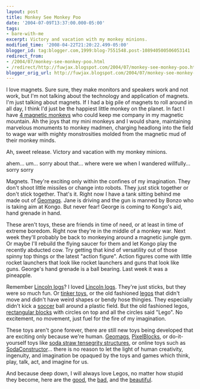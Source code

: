 ```yaml
---
layout: post
title: Monkey See Monkey Poo
date: '2004-07-09T13:37:00.000-05:00'
tags:
- bare-with-me
excerpt: Victory and vacation with my monkey minions.
modified_time: '2008-04-22T21:20:22.499-05:00'
blogger_id: tag:blogger.com,1999:blog-7551548.post-108940500506053141
redirect_from: 
- /2004/07/monkey-see-monkey-poo.html
- /redirect/http://fuwjax.blogspot.com/2004/07/monkey-see-monkey-poo.html
blogger_orig_url: http://fuwjax.blogspot.com/2004/07/monkey-see-monkey-poo.html
---
```


I love magnets.  Sure sure, they make monitors and speakers work and not work, but I'm not talking about the technology and application of magnets.  I'm just talking about magnets.  If I had a big pile of magnets to roll around in all day, I think I'd just be the happiest little monkey on the planet.  In fact I have [4 magnetic monkeys](http://www.hogwildtoys.com/benders.html#mbender) who could keep me company in my magnetic mountain.  Ah the joys that my mini monkeys and I would share, maintaining marvelous monuments to monkey madmen, charging headlong into the field to wage war with mighty monstrosities molded from the magnetic mud of their monkey minds.

Ah, sweet release.  Victory and vacation with my monkey minions.

ahem... um... sorry about that... where were we when I wandered willfully... sorry sorry

Magnets.  They're exciting only within the confines of my imagination.  They don't shoot little missiles or change into robots.  They just stick together or don't stick together.  That's it.  Right now I have a tank sitting behind me made out of [Geomags](http://www.geomags.com/construction_sets/index.cfm?kwid=geomag).  Jane is driving and the gun is manned by Bonzo who is taking aim at Kongo.  But never fear!  George is coming to Kongo's aid, hand grenade in hand.

These aren't toys, these are friends in time of need, or at least in time of extreme boredom.  Right now they're in the middle of a monkey war.  Next week they'll probably be back to monkeying around a magnetic jungle gym.  Or maybe I'll rebuild the flying saucer for them and let Kongo play the recently abducted cow.  Try getting that kind of versatility out of those spinny top things or the latest "action figure".  Action figures come with little rocket launchers that look like rocket launchers and guns that look like guns.  George's hand grenade is a ball bearing.  Last week it was a pineapple.

Remember [Lincoln logs](http://lincolnlogs.knex.com)?  I loved [Lincoln logs](http://lincolnlogs.knex.com/popup/anniversary_edition.html).  They're just sticks, but they were so much fun.  Or [tinker toys](http://www.hasbro.com/pl/page.viewproduct/product_id.8683/dn/default.cfm), or the old fashioned [legos](http://www.lego.com) that didn't move and didn't have weird shapes or bendy hose thingies.  They especially didn't kick a [soccer](http://www.lego.com/eng/sports/soccer.asp) ball around a plastic field.  But the old fashioned legos, [rectangular blocks](http://www.ericharshbarger.org/lego/) with circles on top and all the circles said "Lego".  No excitement, no movement, just fuel for the fire of my imagination.

These toys aren't gone forever, there are still new toys being developed that are exciting only because we're human.  [Geomags](http://www.geomags.com/construction_sets/index.cfm?kwid=geomag), [PixelBlocks](http://www.thinkgeek.com/cubegoodies/toys/6950/), or do-it-yourself toys like [soda straw tensegrity structures](http://www.georgehart.com/virtual-polyhedra/straw-tensegrity.html), or online toys such as [SodaConstructor](http://www.sodaplay.com/constructor/)... there is no reason to let the light of human creativity, ingenuity, and imagination be opaqued by the toys and games which think, play, talk, act, and imagine for us.

And because deep down, I will always love Legos, no matter how stupid they become, here are the [good](http://www.thebricktestament.com/), the [bad](http://www.blockdeath.com/), and the [beautiful](http://www.lipsons.pwp.blueyonder.co.uk/mathlego.htm).